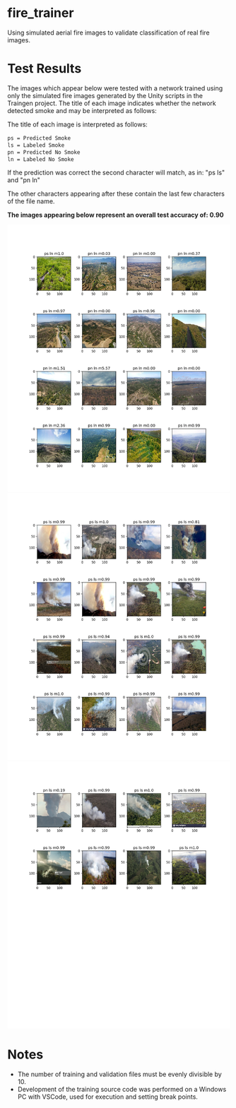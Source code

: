 # fire_trainer
Using simulated aerial fire images to validate classification of real fire images.

# Test Results
The images which appear below were tested with a network trained using only the simulated fire
images generated by the Unity scripts in the Traingen project.  The title of each image indicates
whether the network detected smoke and may be interpreted as follows:


The title of each image is interpreted as follows:
```
ps = Predicted Smoke
ls = Labeled Smoke
pn = Predicted No Smoke
ln = Labeled No Smoke
```

If the prediction was correct the second character will match, as in: "ps ls" and "pn ln"

The other characters appearing after these contain the last few characters of the file name. 

**The images appearing below represent an overall test accuracy of: 0.90**

![Page 1](test_results_figure_1.jpg)
![Page 2](test_results_figure_2.jpg)
![Page 3](test_results_figure_3.jpg)

# Notes
- The number of training and validation files must be evenly divisible by 10.
- Development of the training source code was performed on a Windows PC with VSCode,
used for execution and setting break points.
